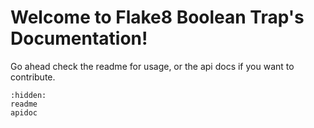 # Welcome to Flake8 Boolean Trap's Documentation!

Go ahead check the readme for usage, or the api docs if you want to contribute.

```{toctree}
:hidden:
readme
apidoc
```
